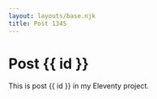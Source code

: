 ```yaml
---
layout: layouts/base.njk
title: Post 1345
---
```


# Post {{ id }}

This is post {{ id }} in my Eleventy project.
